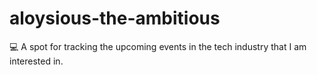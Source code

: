 # aloysious-the-ambitious
💻 A spot for tracking the upcoming events in the tech industry that I am interested in.
